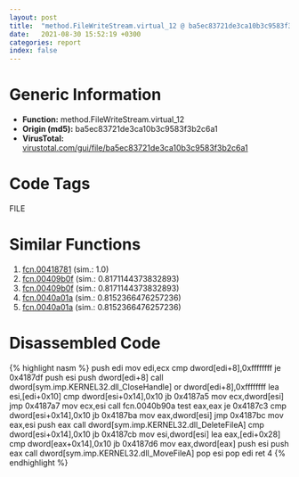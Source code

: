 ```yaml
---
layout: post
title:  "method.FileWriteStream.virtual_12 @ ba5ec83721de3ca10b3c9583f3b2c6a1"
date:   2021-08-30 15:52:19 +0300
categories: report
index: false
---
```


# Generic Information
- **Function:** method.FileWriteStream.virtual\_12
- **Origin (md5):** ba5ec83721de3ca10b3c9583f3b2c6a1
- **VirusTotal:** [virustotal.com/gui/file/ba5ec83721de3ca10b3c9583f3b2c6a1][virustotal_ref]

# Code Tags
<span class="tag" id="FILE">FILE</span>


# Similar Functions

1. [fcn.00418781][similar_1_ref] (sim.: 1.0)
2. [fcn.00409b0f][similar_2_ref] (sim.: 0.8171144373832893)
3. [fcn.00409b0f][similar_3_ref] (sim.: 0.8171144373832893)
4. [fcn.0040a01a][similar_4_ref] (sim.: 0.8152366476257236)
5. [fcn.0040a01a][similar_5_ref] (sim.: 0.8152366476257236)


# Disassembled Code

{% highlight nasm %}
push edi
mov edi,ecx
cmp dword[edi+8],0xffffffff
je 0x4187df
push esi
push dword[edi+8]
call dword[sym.imp.KERNEL32.dll_CloseHandle]
or dword[edi+8],0xffffffff
lea esi,[edi+0x10]
cmp dword[esi+0x14],0x10
jb 0x4187a5
mov ecx,dword[esi]
jmp 0x4187a7
mov ecx,esi
call fcn.0040b90a
test eax,eax
je 0x4187c3
cmp dword[esi+0x14],0x10
jb 0x4187ba
mov eax,dword[esi]
jmp 0x4187bc
mov eax,esi
push eax
call dword[sym.imp.KERNEL32.dll_DeleteFileA]
cmp dword[esi+0x14],0x10
jb 0x4187cb
mov esi,dword[esi]
lea eax,[edi+0x28]
cmp dword[eax+0x14],0x10
jb 0x4187d6
mov eax,dword[eax]
push esi
push eax
call dword[sym.imp.KERNEL32.dll_MoveFileA]
pop esi
pop edi
ret 4
{% endhighlight %}


[similar_1_ref]: /report/fcn.00418781@ba5ec83721de3ca10b3c9583f3b2c6a1
[similar_2_ref]: /report/fcn.00409b0f@fbf34fa6d7da2b8e1de5133a8ca34847
[similar_3_ref]: /report/fcn.00409b0f@6f11dca39a331a6e158b2810d4d8234f
[similar_4_ref]: /report/fcn.0040a01a@6f11dca39a331a6e158b2810d4d8234f
[similar_5_ref]: /report/fcn.0040a01a@fbf34fa6d7da2b8e1de5133a8ca34847
[virustotal_ref]: https://www.virustotal.com/gui/file/ba5ec83721de3ca10b3c9583f3b2c6a1